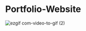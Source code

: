 # Portfolio-Website
![ezgif com-video-to-gif (2)](https://github.com/MirhatHamit/Portfolio-Website/assets/138917060/29291e65-933d-4773-a218-c3060bbe254a)
